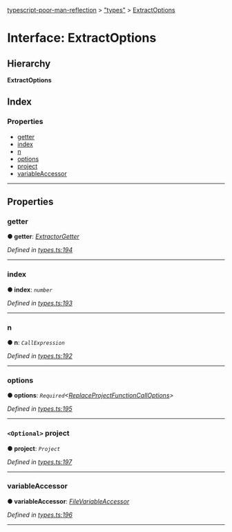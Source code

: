 [typescript-poor-man-reflection](../README.md) > ["types"](../modules/_types_.md) > [ExtractOptions](../interfaces/_types_.extractoptions.md)

# Interface: ExtractOptions

## Hierarchy

**ExtractOptions**

## Index

### Properties

* [getter](_types_.extractoptions.md#getter)
* [index](_types_.extractoptions.md#index)
* [n](_types_.extractoptions.md#n)
* [options](_types_.extractoptions.md#options)
* [project](_types_.extractoptions.md#project)
* [variableAccessor](_types_.extractoptions.md#variableaccessor)

---

## Properties

<a id="getter"></a>

###  getter

**● getter**: *[ExtractorGetter](../modules/_types_.md#extractorgetter)*

*Defined in [types.ts:194](https://github.com/cancerberoSgx/typescript-poor-man-reflection/blob/f1306fa/src/types.ts#L194)*

___
<a id="index"></a>

###  index

**● index**: *`number`*

*Defined in [types.ts:193](https://github.com/cancerberoSgx/typescript-poor-man-reflection/blob/f1306fa/src/types.ts#L193)*

___
<a id="n"></a>

###  n

**● n**: *`CallExpression`*

*Defined in [types.ts:192](https://github.com/cancerberoSgx/typescript-poor-man-reflection/blob/f1306fa/src/types.ts#L192)*

___
<a id="options"></a>

###  options

**● options**: *`Required`<[ReplaceProjectFunctionCallOptions](_types_.replaceprojectfunctioncalloptions.md)>*

*Defined in [types.ts:195](https://github.com/cancerberoSgx/typescript-poor-man-reflection/blob/f1306fa/src/types.ts#L195)*

___
<a id="project"></a>

### `<Optional>` project

**● project**: *`Project`*

*Defined in [types.ts:197](https://github.com/cancerberoSgx/typescript-poor-man-reflection/blob/f1306fa/src/types.ts#L197)*

___
<a id="variableaccessor"></a>

###  variableAccessor

**● variableAccessor**: *[FileVariableAccessor](_types_.filevariableaccessor.md)*

*Defined in [types.ts:196](https://github.com/cancerberoSgx/typescript-poor-man-reflection/blob/f1306fa/src/types.ts#L196)*

___

